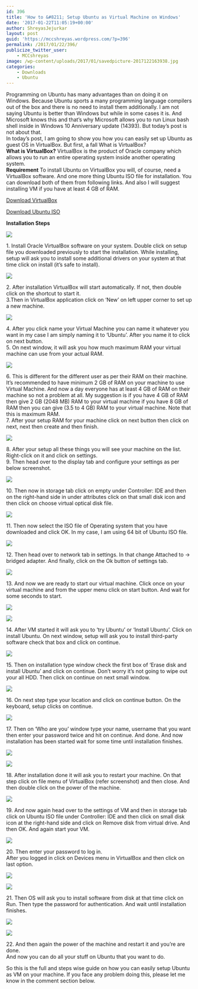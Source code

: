 ```yaml
---
id: 396
title: 'How to &#8211; Setup Ubuntu as Virtual Machine on Windows'
date: '2017-01-22T11:05:19+00:00'
author: ShreyasJejurkar
layout: post
guid: 'https://mccshreyas.wordpress.com/?p=396'
permalink: /2017/01/22/396/
publicize_twitter_user:
    - MCCshreyas
image: /wp-content/uploads/2017/01/savedpicture-2017122163938.jpg
categories:
    - Downloads
    - Ubuntu
---
```


Programming on Ubuntu has many advantages than on doing it on Windows. Because Ubuntu sports a many programming language compilers out of the box and there is no need to install them additionally. I am not saying Ubuntu is better than Windows but while in some cases it is. And Microsoft knows this and that’s why Microsoft allows you to run Linux bash shell inside in Windows 10 Anniversary update (14393). But today’s post is not about that.  
In today’s post, I am going to show you how you can easily set up Ubuntu as guest OS in VirtualBox. But first, a fall What is VirtualBox?  
**What is VirtualBox?** VirtualBox is the product of Oracle company which allows you to run an entire operating system inside another operating system.  
**Requirement** To install Ubuntu on VirtualBox you will, of course, need a VirtualBox software. And one more thing Ubuntu ISO file for installation. You can download both of them from following links. And also I will suggest installing VM if you have at least 4 GB of RAM.

[Download VirtualBox ](http://filehippo.com/download_virtualbox/)

[Download Ubuntu ISO ](https://www.ubuntu.com/download/desktop)

**Installation Steps**

![](http://mccshreyas.files.wordpress.com/2017/01/savedpicture-2017122161831.png?w=700)

1\. Install Oracle VirtualBox software on your system. Double click on setup file you downloaded previously to start the installation. While installing, setup will ask you to install some additional drivers on your system at that time click on install (it’s safe to install).

![](http://mccshreyas.files.wordpress.com/2017/01/savedpicture-201712216201.png?w=700)

2\. After installation VirtualBox will start automatically. If not, then double click on the shortcut to start it.  
3.Then in VirtualBox application click on ‘New’ on left upper corner to set up a new machine.

![](http://mccshreyas.files.wordpress.com/2017/01/savedpicture-201712216214.png?w=700)

4\. After you click name your Virtual Machine you can name it whatever you want in my case I am simply naming it to ‘Ubuntu’. After you name it to click on next button.  
5\. On next window, it will ask you how much maximum RAM your virtual machine can use from your actual RAM.

![](http://mccshreyas.files.wordpress.com/2017/01/savedpicture-2017122162144.png?w=700)

6\. This is different for the different user as per their RAM on their machine. It’s recommended to have minimum 2 GB of RAM on your machine to use Virtual Machine. And now a day everyone has at least 4 GB of RAM on their machine so not a problem at all. My suggestion is if you have 4 GB of RAM then give 2 GB (2048 MB) RAM to your virtual machine if you have 8 GB of RAM then you can give (3.5 to 4 GB) RAM to your virtual machine. Note that this is maximum RAM.  
7\. After your setup RAM for your machine click on next button then click on next, next then create and then finish.

![](http://mccshreyas.files.wordpress.com/2017/01/savedpicture-2017122162231.png?w=700)

8\. After your setup all these things you will see your machine on the list. Right-click on it and click on settings.  
9\. Then head over to the display tab and configure your settings as per below screenshot.

![](http://mccshreyas.files.wordpress.com/2017/01/savedpicture-2017122162312.png?w=700)

10\. Then now in storage tab click on empty under Controller: IDE and then on the right-hand side in under attributes click on that small disk icon and then click on choose virtual optical disk file.

![](http://mccshreyas.files.wordpress.com/2017/01/savedpicture-2017122162349.png?w=700)

11\. Then now select the ISO file of Operating system that you have downloaded and click OK. In my case, I am using 64 bit of Ubuntu ISO file.

![](http://mccshreyas.files.wordpress.com/2017/01/savedpicture-2017122162430.png?w=700)

12\. Then head over to network tab in settings. In that change Attached to -&gt; bridged adapter. And finally, click on the Ok button of settings tab.

![](http://mccshreyas.files.wordpress.com/2017/01/savedpicture-2017122162512.png?w=700)

13\. And now we are ready to start our virtual machine. Click once on your virtual machine and from the upper menu click on start button. And wait for some seconds to start.

![](http://mccshreyas.files.wordpress.com/2017/01/savedpicture-2017122162540.png?w=700)

![](http://mccshreyas.files.wordpress.com/2017/01/savedpicture-201712216266.png?w=700)

14\. After VM started it will ask you to ‘try Ubuntu’ or ‘Install Ubuntu’. Click on install Ubuntu. On next window, setup will ask you to install third-party software check that box and click on continue.

![](http://mccshreyas.files.wordpress.com/2017/01/savedpicture-2017122162644.png?w=700)

15\. Then on installation type window check the first box of ‘Erase disk and install Ubuntu’ and click on continue. Don’t worry it’s not going to wipe out your all HDD. Then click on continue on next small window.

![](http://mccshreyas.files.wordpress.com/2017/01/savedpicture-2017122162719.png?w=700)

16\. On next step type your location and click on continue button. On the keyboard, setup clicks on continue.

![](http://mccshreyas.files.wordpress.com/2017/01/savedpicture-2017122162746.png?w=700)

17\. Then on ‘Who are you’ window type your name, username that you want then enter your password twice and hit on continue. And done. And now installation has been started wait for some time until installation finishes.

![](http://mccshreyas.files.wordpress.com/2017/01/savedpicture-2017122162811.png?w=700)

![](http://mccshreyas.files.wordpress.com/2017/01/savedpicture-2017122162833.png?w=700)

18\. After installation done it will ask you to restart your machine. On that step click on file menu of VirtualBox (refer screenshot) and then close. And then double click on the power of the machine.

![](http://mccshreyas.files.wordpress.com/2017/01/savedpicture-201712216294.png?w=700)

19\. And now again head over to the settings of VM and then in storage tab click on Ubuntu ISO file under Controller: IDE and then click on small disk icon at the right-hand side and click on Remove disk from virtual drive. And then OK. And again start your VM.

![](http://mccshreyas.files.wordpress.com/2017/01/savedpicture-2017122162936.png?w=700)

20\. Then enter your password to log in.  
After you logged in click on Devices menu in VirtualBox and then click on last option.

![](http://mccshreyas.files.wordpress.com/2017/01/savedpicture-201712216302.png?w=700)

![](http://mccshreyas.files.wordpress.com/2017/01/savedpicture-2017122163035.png?w=700)

21\. Then OS will ask you to install software from disk at that time click on Run. Then type the password for authentication. And wait until installation finishes.

![](http://mccshreyas.files.wordpress.com/2017/01/savedpicture-201712216310.png?w=700)

![](http://mccshreyas.files.wordpress.com/2017/01/savedpicture-2017122163127.png?w=700)

22\. And then again the power of the machine and restart it and you’re are done.  
And now you can do all your stuff on Ubuntu that you want to do.

So this is the full and steps wise guide on how you can easily setup Ubuntu as VM on your machine. If you face any problem doing this, please let me know in the comment section below.